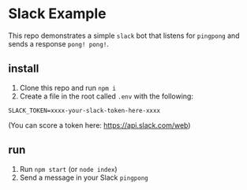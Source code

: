 # Slack Example

This repo demonstrates a simple `slack` bot that listens for `pingpong` and sends a response `pong! pong!`.

## install

1. Clone this repo and run `npm i`
2. Create a file in the root called `.env` with the following:

```
SLACK_TOKEN=xxxx-your-slack-token-here-xxxx
```

(You can score a token here: https://api.slack.com/web)

## run

1. Run `npm start` (or `node index`)
2. Send a message in your Slack `pingpong`
